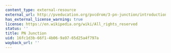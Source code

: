 ```yaml
---
content_type: external-resource
external_url: http://pveducation.org/pvcdrom/3-pn-junction/introduction-to-semiconductors
has_external_license_warning: true
license: https://en.wikipedia.org/wiki/All_rights_reserved
status: ''
title: PN Junction
uid: 16fc1d3b-66f1-4b06-9a97-65d25a4f797a
wayback_url: ''
---
```

